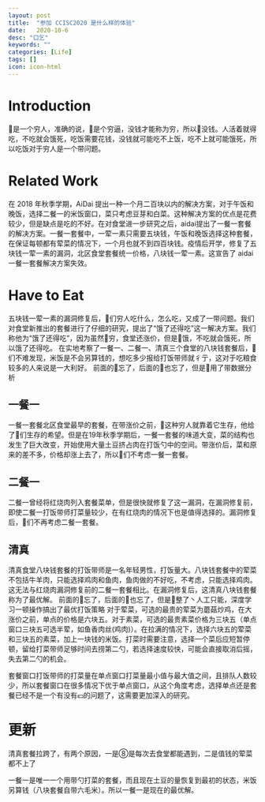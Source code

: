 ```yaml
---
layout: post
title:  "参加 CCISC2020 是什么样的体验"
date:   2020-10-6
desc: "口乞"
keywords: ""
categories: [Life]
tags: []
icon: icon-html
---
```


# Introduction

👴是一个穷人，准确的说，👴是个穷逼，没钱才能称为穷，所以👴没钱。人活着就得吃，不吃就会饿死，吃饭需要花钱，没钱就可能吃不上饭，吃不上就可能饿死，所以吃饭对于穷人是一个带问题。



# Related Work

在 2018 年秋季学期，AiDai 提出一种一个月二百块以内的解决方案，对于午饭和晚饭，选择二餐一的米饭窗口，菜只考虑豆芽和白菜。这种解决方案的优点是花费较少，但是缺点是吃的不好。在对食堂进一步研究之后，aidai提出了一餐一套餐的解决方案。一餐一套餐中，一荤一素只需要五块钱，午饭和晚饭选择这种套餐，在保证每顿都有荤菜的情况下，一个月也就不到四百块钱。疫情后开学，修复了五块钱一荤一素的漏洞，北区食堂套餐统一价格，八块钱一荤一素。这宣告了 aidai 一餐一套餐解决方案失效。



# Have to Eat

五块钱一荤一素的漏洞修复后，👴们穷人吃什么，怎么吃，又成了一带问题。我们对食堂新推出的套餐进行了仔细的研究，提出了“饿了还得吃”这一解决方案。我们称他为“饿了还得吃”，因为虽然👴穷，食堂还涨价，但是👴饿，不吃就会饿死，所以饿了还得吃。
在实地考察了一餐一、二餐一、清真三个食堂的八块钱套餐后，👴们不难发现，米饭是不会另算钱的，想吃多少报给打饭带师就彳亍，这对于吃粮食较多的人来说是一大利好。
前面的👴忘了，后面的👴也忘了，但是👴用了带数据分析

## 一餐一

一餐一套餐北区食堂最早的套餐，在带涨价之前，👴这种穷人就靠着它生存，他给了👴们生存的希望。但是在19年秋季学期后，一餐一套餐的味道大变，菜的结构也发生了巨大改变，开始使用大量土豆挤占肉在打饭勺中的空间。带涨价后，菜和原来的差不多，价格却涨上去了，所以👴们不考虑一餐一套餐。
## 二餐一
二餐一曾经将红烧肉列入套餐菜单，但是很快就修复了这一漏洞，在漏洞修复前，即使二餐一打饭带师打菜量较少，在有红烧肉的情况下也是值得选择的。漏洞修复后，👴们不再考虑二餐一套餐。
## 清真
清真食堂八块钱套餐的打饭带师是一名年轻男性，打饭量大。八块钱套餐中的荤菜不包括牛羊肉，只能选择鸡肉和鱼肉，鱼肉做的不好吃，不考虑，只能选择鸡肉。这无法与红烧肉漏洞修复前的二餐一套餐相比。在漏洞修复后，这清真八块钱套餐称为了最优解。
前面的👴忘了，后面的👴也忘了，但是👴整了丶人工只能，深度学习一顿操作搞出了最优打饭策略
对于荤菜，可选的最贵的荤菜为蘑菇炒鸡，在大涨价之前，单点的价格是六块五。对于素菜，可选的最贵素菜价格为三块五（单点窗口三块五可选半荤，如鱼香肉丝(鸡肉)）。在拉满的情况下，选择六块五的荤菜和三块五的素菜，加上一块钱的米饭。打菜时需要注意，选择一个菜后应短暂停顿，留给打菜带师足够时间去捞第二勺，若选择速度较快，可能会直接取消后摇，失去第二勺的机会。

套餐窗口打饭带师的打菜量在单点窗口打菜量最小值与最大值之间，且排队人数较少，所以套餐窗口在很多情况下优于单点窗口，从这个角度考虑，选择单点还是套餐已经不是一个有没有💴的问题了，这需要更加深入的研究。



# 更新

清真套餐拉跨了，有两个原因，一是⑧是每次去食堂都能遇到，二是值钱的荤菜都不上了

一餐一是唯一一个用带勺打菜的套餐，而且现在土豆的量恢复到最初的状态，米饭另算钱（八块套餐自带六毛米）。所以一餐一是现在的最优解。
